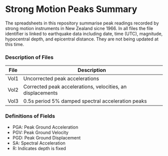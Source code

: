 # Strong Motion Peaks Summary

The spreadsheets in this repository summarise peak readings recorded by strong motion instruments in New Zealand sicne 1966. In all files the file identifier is linked to earthquake data including date, time (UTC), magnitude, hypocentral depth, and epicentral distance. They are not being updated at this time. 

### Description of Files
| File | Description |
|------| ----------- |
| Vol1 | Uncorrected peak accelerations |
| Vol2 | Corrected peak accelerations, velocities, an displacements |
| Vol3 | 0.5s period 5% damped spectral acceleration peaks |

### Definitions of Fields
- PGA: Peak Ground Acceleration
- PGV: Peak Ground Velocity
- PGD: Peak Ground Displacement
- SA: Spectral Acceleration
- R: Indicates depth is fixed
